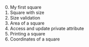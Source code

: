 0. My first square
1. Square with size
2. Size validation
3. Area of a square
4. Access and update private attribute
5. Printing a square
6. Coordinates of a square
